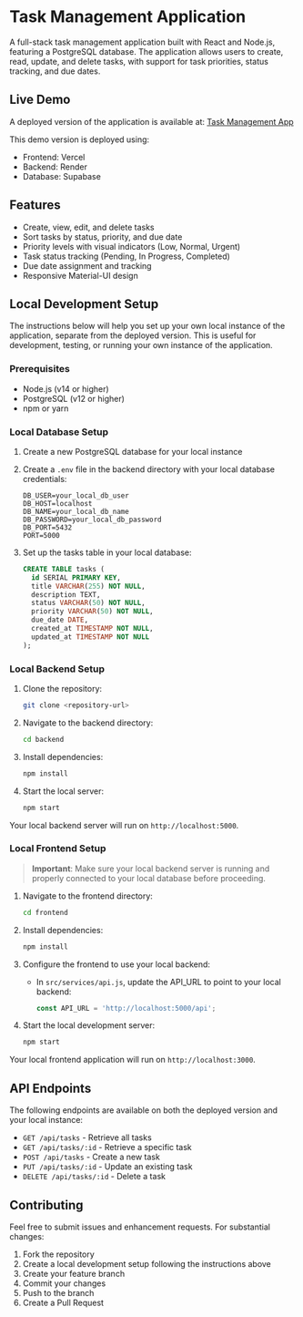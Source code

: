 # Task Management Application

A full-stack task management application built with React and Node.js, featuring a PostgreSQL database. The application allows users to create, read, update, and delete tasks, with support for task priorities, status tracking, and due dates.

## Live Demo

A deployed version of the application is available at:
[Task Management App](https://task-management-frontend-jk08uwhc0-esthermdevs-projects.vercel.app/)

This demo version is deployed using:
- Frontend: Vercel
- Backend: Render
- Database: Supabase

## Features

- Create, view, edit, and delete tasks
- Sort tasks by status, priority, and due date
- Priority levels with visual indicators (Low, Normal, Urgent)
- Task status tracking (Pending, In Progress, Completed)
- Due date assignment and tracking
- Responsive Material-UI design

## Local Development Setup

The instructions below will help you set up your own local instance of the application, separate from the deployed version. This is useful for development, testing, or running your own instance of the application.

### Prerequisites

- Node.js (v14 or higher)
- PostgreSQL (v12 or higher)
- npm or yarn

### Local Database Setup

1. Create a new PostgreSQL database for your local instance
2. Create a `.env` file in the backend directory with your local database credentials:
   ```
   DB_USER=your_local_db_user
   DB_HOST=localhost
   DB_NAME=your_local_db_name
   DB_PASSWORD=your_local_db_password
   DB_PORT=5432
   PORT=5000
   ```

3. Set up the tasks table in your local database:
   ```sql
   CREATE TABLE tasks (
     id SERIAL PRIMARY KEY,
     title VARCHAR(255) NOT NULL,
     description TEXT,
     status VARCHAR(50) NOT NULL,
     priority VARCHAR(50) NOT NULL,
     due_date DATE,
     created_at TIMESTAMP NOT NULL,
     updated_at TIMESTAMP NOT NULL
   );
   ```

### Local Backend Setup

1. Clone the repository:
   ```bash
   git clone <repository-url>
   ```

2. Navigate to the backend directory:
   ```bash
   cd backend
   ```

3. Install dependencies:
   ```bash
   npm install
   ```

4. Start the local server:
   ```bash
   npm start
   ```

Your local backend server will run on `http://localhost:5000`.

### Local Frontend Setup

> **Important**: Make sure your local backend server is running and properly connected to your local database before proceeding.

1. Navigate to the frontend directory:
   ```bash
   cd frontend
   ```

2. Install dependencies:
   ```bash
   npm install
   ```

3. Configure the frontend to use your local backend:
   - In `src/services/api.js`, update the API_URL to point to your local backend:
     ```javascript
     const API_URL = 'http://localhost:5000/api';
     ```

4. Start the local development server:
   ```bash
   npm start
   ```

Your local frontend application will run on `http://localhost:3000`.

## API Endpoints

The following endpoints are available on both the deployed version and your local instance:

- `GET /api/tasks` - Retrieve all tasks
- `GET /api/tasks/:id` - Retrieve a specific task
- `POST /api/tasks` - Create a new task
- `PUT /api/tasks/:id` - Update an existing task
- `DELETE /api/tasks/:id` - Delete a task

## Contributing

Feel free to submit issues and enhancement requests. For substantial changes:

1. Fork the repository
2. Create a local development setup following the instructions above
3. Create your feature branch
4. Commit your changes
5. Push to the branch
6. Create a Pull Request